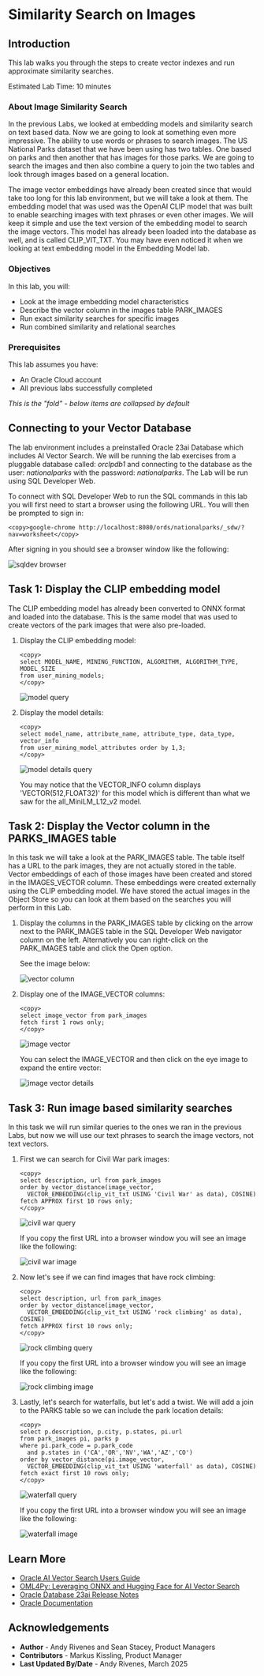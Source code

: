 # Similarity Search on Images

## Introduction

This lab walks you through the steps to create vector indexes and run approximate similarity searches.

Estimated Lab Time: 10 minutes

### About Image Similarity Search

In the previous Labs, we looked at embedding models and similarity search on text based data. Now we are going to look at something even more impressive. The ability to use words or phrases to search images. The US National Parks dataset that we have been using has two tables. One based on parks and then another that has images for those parks. We are going to search the images and then also combine a query to join the two tables and look through images based on a general location.

The image vector embeddings have already been created since that would take too long for this lab environment, but we will take a look at them. The embedding model that was used was the OpenAI CLIP model that was built to enable searching images with text phrases or even other images. We will keep it simple and use the text version of the embedding model to search the image vectors. This model has already been loaded into the database as well, and is called CLIP_VIT_TXT. You may have even noticed it when we looking at text embedding model in the Embedding Model lab.


### Objectives

In this lab, you will:

* Look at the image embedding model characteristics
* Describe the vector column in the images table PARK_IMAGES
* Run exact similarity searches for specific images
* Run combined similarity and relational searches

### Prerequisites

This lab assumes you have:
* An Oracle Cloud account
* All previous labs successfully completed


*This is the "fold" - below items are collapsed by default*

## Connecting to your Vector Database

The lab environment includes a preinstalled Oracle 23ai Database which includes AI Vector Search. We will be running the lab exercises from a pluggable database called: *orclpdb1* and connecting to the database as the user: *nationalparks* with the password: *nationalparks*. The Lab will be run using SQL Developer Web.

To connect with SQL Developer Web to run the SQL commands in this lab you will first need to start a browser using the following URL. You will then be prompted to sign in:

  ```
  <copy>google-chrome http://localhost:8080/ords/nationalparks/_sdw/?nav=worksheet</copy>
  ```

After signing in you should see a browser window like the following:

 ![sqldev browser](images/sqldev_web.png)


## Task 1: Display the CLIP embedding model

The CLIP embedding model has already been converted to ONNX format and loaded into the database. This is the same model that was used to create vectors of the park images that were also pre-loaded.

1. Display the CLIP embedding model:

    ```
    <copy>
    select MODEL_NAME, MINING_FUNCTION, ALGORITHM, ALGORITHM_TYPE, MODEL_SIZE 
    from user_mining_models;
    </copy>
    ```

    ![model query](images/CLIP_model.png)

      
2. Display the model details:

    ```
    <copy>
    select model_name, attribute_name, attribute_type, data_type, vector_info 
    from user_mining_model_attributes order by 1,3;
    </copy>
    ```

    ![model details query](images/CLIP_details.png)

    You may notice that the VECTOR\_INFO column displays 'VECTOR(512,FLOAT32)' for this model which is different than what we saw for the all\_MiniLM\_L12\_v2 model.


## Task 2: Display the Vector column in the PARKS\_IMAGES table

In this task we will take a look at the PARK\_IMAGES table. The table itself has a URL to the park images, they are not actually stored in the table. Vector embeddings of each of those images have been created and stored in the IMAGES\_VECTOR column. These embeddings were created externally using the CLIP embedding model. We have stored the actual images in the Object Store so you can look at them based on the searches you will perform in this Lab.

1. Display the columns in the PARK\_IMAGES table by clicking on the arrow next to the PARK\_IMAGES table in the SQL Developer Web navigator column on the left. Alternatively you can right-click on the PARK\_IMAGES table and click the Open option.

    See the image below:

    ![vector column](images/park_images_columns.png)

2. Display one of the IMAGE\_VECTOR columns:

    ```
    <copy>
    select image_vector from park_images
    fetch first 1 rows only;
    </copy>
    ```

    ![image vector](images/image_vector.png)

    You can select the IMAGE\_VECTOR and then click on the eye image to expand the entire vector:

    ![image vector details](images/image_vector_details.png)

## Task 3: Run image based similarity searches

In this task we will run similar queries to the ones we ran in the previous Labs, but now we will use our text phrases to search the image vectors, not text vectors.

1. First we can search for Civil War park images:

    ```
    <copy>
    select description, url from park_images
    order by vector_distance(image_vector, 
      VECTOR_EMBEDDING(clip_vit_txt USING 'Civil War' as data), COSINE)
    fetch APPROX first 10 rows only;
    </copy>
    ```

    ![civil war query](images/query_civil_war.png)

    If you copy the first URL into a browser window you will see an image like the following:

    ![civil war image](images/civil_war.png)

2. Now let's see if we can find images that have rock climbing:

    ```
    <copy>
    select description, url from park_images
    order by vector_distance(image_vector, 
      VECTOR_EMBEDDING(clip_vit_txt USING 'rock climbing' as data), COSINE)
    fetch APPROX first 10 rows only;
    </copy>
    ```

    ![rock climbing query](images/query_rock_climbing.png)

    If you copy the first URL into a browser window you will see an image like the following:

    ![rock climbing image](images/rock_climber.png)

3. Lastly, let's search for waterfalls, but let's add a twist. We will add a join to the PARKS table so we can include the park location details:

    ```
    <copy>
    select p.description, p.city, p.states, pi.url
    from park_images pi, parks p
    where pi.park_code = p.park_code
      and p.states in ('CA','OR','NV','WA','AZ','CO')
    order by vector_distance(pi.image_vector, 
      VECTOR_EMBEDDING(clip_vit_txt USING 'waterfall' as data), COSINE)
    fetch exact first 10 rows only;
    </copy>
    ```

    ![waterfall query](images/query_waterfalls_location.png)

    If you copy the first URL into a browser window you will see an image like the following:

    ![waterfall image](images/waterfall.png)


## Learn More

* [Oracle AI Vector Search Users Guide](https://docs.oracle.com/en/database/oracle/oracle-database/23/vecse/index.html)
* [OML4Py: Leveraging ONNX and Hugging Face for AI Vector Search](https://blogs.oracle.com/machinelearning/post/oml4py-leveraging-onnx-and-hugging-face-for-advanced-ai-vector-search)
* [Oracle Database 23ai Release Notes](https://docs.oracle.com/en/database/oracle/oracle-database/23/rnrdm/index.html)
* [Oracle Documentation](http://docs.oracle.com)

## Acknowledgements
* **Author** - Andy Rivenes and Sean Stacey, Product Managers
* **Contributors** - Markus Kissling, Product Manager
* **Last Updated By/Date** - Andy Rivenes, March 2025
